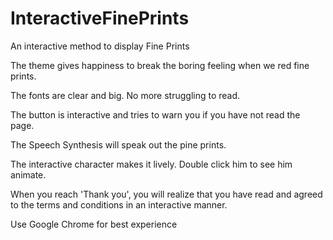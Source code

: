 InteractiveFinePrints
=====================

An interactive method to display Fine Prints

The theme gives happiness to break the boring feeling when we red fine prints.

The fonts are clear and big. No more struggling to read.

The button is interactive and tries to warn you if you have not read the page.

The Speech Synthesis will speak out the pine prints.

The interactive character makes it lively. Double click him to see him animate.

When you reach  'Thank you', you will realize that you have read and agreed to the terms and conditions in an interactive manner.

Use Google Chrome for best experience

